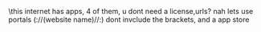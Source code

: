 \this internet has apps, 4 of them, u dont need a license,urls? nah lets use portals (://(website name)//:) dont invclude the 
brackets, and a app store
